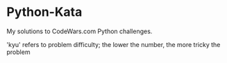 # Python-Kata

My solutions to CodeWars.com Python challenges.

'kyu' refers to problem difficulty; the lower the number, the more tricky the problem

